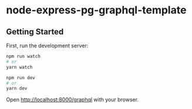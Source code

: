 # node-express-pg-graphql-template

## Getting Started

First, run the development server:

```bash
npm run watch
# or
yarn watch
```

```bash
npm run dev
# or
yarn dev
```

Open [http://localhost:8000/graphql](http://localhost:8000/graphql) with your browser.
